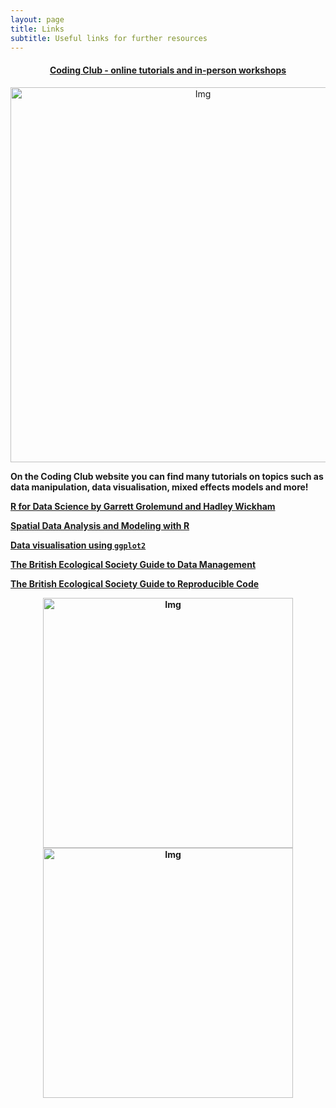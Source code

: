 ```yaml
---
layout: page
title: Links
subtitle: Useful links for further resources
---
```


#### <center><a href="https://ourcodingclub.github.io" target="_blank">Coding Club - online tutorials and in-person workshops</a></center>
<center> <img src="{{ site.baseurl }}/img/cc_tuts.png" alt="Img" style="width: 600px;"/> </center>

__On the Coding Club website you can find many tutorials on topics such as data manipulation, data visualisation, mixed effects models and more!__

<b><a href="http://r4ds.had.co.nz" target="_blank"> R for Data Science by Garrett Grolemund and Hadley Wickham</a><b>

<b><a href="http://rspatial.org" target="_blank">Spatial Data Analysis and Modeling with R</a></b>

<b><a href="http://ggplot2.tidyverse.org" target="_blank">Data visualisation using `ggplot2`</a></b>

<b><a href="https://www.britishecologicalsociety.org/wp-content/uploads/Publ_Data-Management-Booklet.pdf" target="_blank"> The British Ecological Society Guide to Data Management</a></b>

<b><a href="https://www.britishecologicalsociety.org/wp-content/uploads/2017/12/guide-to-reproducible-code.pdf" target="_blank"> The British Ecological Society Guide to Reproducible Code</a></b>

<center> <img src="{{ site.baseurl }}/img/bes2.png" alt="Img" style="height: 400px;"/> <img src="{{ site.baseurl }}/img/bes1.png" alt="Img" style="height: 400px;"/> </center>

